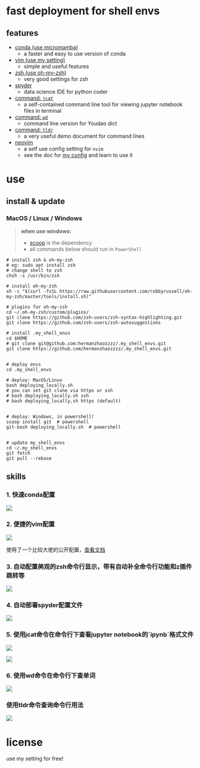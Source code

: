 # fast deployment for shell envs
## features
- [conda (use micromamba)](https://github.com/mamba-org/mamba)
  - a faster and easy to use version of conda
- [vim (use my setting)](https://github.com/hermanzhaozzzz/vim-for-coding)
  - simple and useful features
- [zsh (use oh-my-zsh)](https://github.com/ohmyzsh/ohmyzsh)
  - very good settings for zsh
- [spyder](https://github.com/spyder-ide/spyder)
  - data science IDE for python coder
- [command: `jcat`](https://github.com/zhifanzhu/jcat)
  - a self-contained command line tool for viewing jupyter notebook files in terminal
- [command: `wd`](https://github.com/ChestnutHeng/Wudao-dict)
  - command line version for Youdao dict
- [command: `tldr`](https://github.com/tldr-pages/tldr-python-client)
    - a very useful demo document for command lines
- [neovim](https://github.com/neovim/neovim)
    - a self use config setting for `nvim`
    - see the doc for [my config](tools/nvim/README.md) and learn to use it


# use
## install \& update
### MacOS / Linux / Windows
> **when use windows:**
> - [scoop](https://scoop.sh/) is the dependency
> - all commands below should run in `PowerShell`

```shell
# install zsh & oh-my-zsh
# eg: sudo apt install zsh
# change shell to zsh
chsh -s /usr/bin/zsh

# install oh-my-zsh
sh -c "$(curl -fsSL https://raw.githubusercontent.com/robbyrussell/oh-my-zsh/master/tools/install.sh)"

# plugins for oh-my-zsh
cd ~/.oh-my-zsh/custom/plugins/
git clone https://github.com/zsh-users/zsh-syntax-highlighting.git
git clone https://github.com/zsh-users/zsh-autosuggestions

# install .my_shell_envs
cd $HOME
# git clone git@github.com:hermanzhaozzzz/.my_shell_envs.git
git clone https://github.com/hermanzhaozzzz/.my_shell_envs.git


# deploy envs
cd .my_shell_envs

# deploy: MacOS/Linux
bash deploying_locally.sh
# you can set git clone via https or ssh
# bash deploying_locally.sh ssh
# bash deploying_locally,sh https (default)


# deploy: Windows, in powershell!
scoop install git  # powershell
git-bash deploying_locally.sh  # powershell


# update my_shell_envs
cd ~/.my_shell_envs
git fetch
git pull --rebase
```
## skills

### 1\. 快速conda配置

![](https://pic3.zhimg.com/v2-9b990548c624931878c88dbc65154bea_b.jpg)

### 2\. 便捷的vim配置

![](https://pic4.zhimg.com/v2-9587f7dca82dc9b6e700b661e96207db_b.jpg)

使用了一个比较大佬的公开配置，[查看文档](https://github.com/bitterteasweetorange/nvim.git)

<!-- *   Insert模式下
*   ctrl + A跳转至行首
*   ctrl + E跳转至行尾
*   Normal模式下
*   ctrl + M多行选择文本
*   ...
*   具体查看[GitHub - hermanzhaozzzz/.my\_shell\_envs](https://link.zhihu.com/?target=https%3A//github.com/hermanzhaozzzz/.my_shell_envs)相关说明  
   -->
  
  

### 3\. 自动配置美观的zsh命令行显示，带有自动补全命令行功能和z插件跳转等

![](https://pic2.zhimg.com/v2-1d5b7cade272ec46c293bf80353d36e5_b.jpg)

### 4\. 自动部署spyder配置文件

![](https://pic2.zhimg.com/v2-1d477136ea9fbc3e42295d153924b6fd_b.jpg)

### 5\. 使用jcat命令在命令行下查看jupyter notebook的\`ipynb\`格式文件

![](https://pic1.zhimg.com/v2-cc31145bcbe6d57e78dbf90db7b78f10_b.jpg)

![](https://pic4.zhimg.com/v2-42f94f107405490e83cef241d413ca97_b.jpg)

### 6\. 使用wd命令在命令行下查单词

![](https://pic1.zhimg.com/v2-4941f3b7b7c83780d50bcfb36b6dbad8_b.jpg)

### 使用tldr命令查询命令行用法

![](http://_pic.zhaohuanan.cc:7777/images/2023/11/14/20231114212028333f22f9bb5d513e.png)

# license
use my setting for free!
